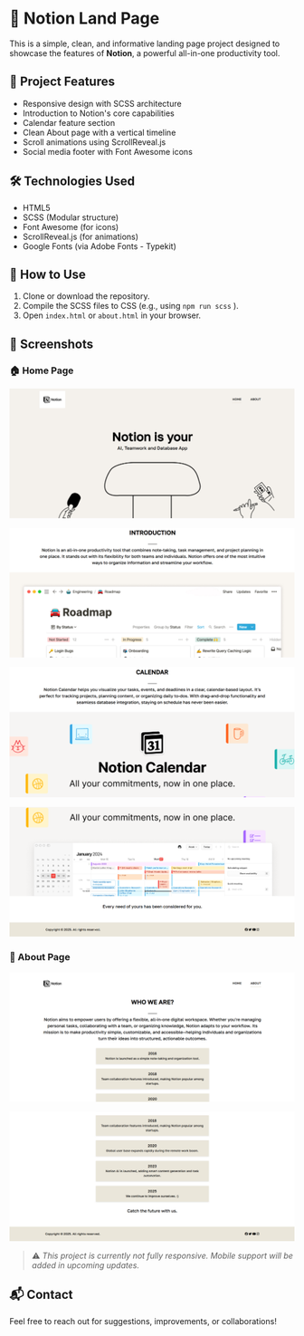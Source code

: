 # 🧠 Notion Land Page

This is a simple, clean, and informative landing page project designed to showcase the features of **Notion**, a powerful all-in-one productivity tool.

## 🚀 Project Features

- Responsive design with SCSS architecture
- Introduction to Notion's core capabilities
- Calendar feature section
- Clean About page with a vertical timeline
- Scroll animations using ScrollReveal.js
- Social media footer with Font Awesome icons

## 🛠️ Technologies Used

- HTML5
- SCSS (Modular structure)
- Font Awesome (for icons)
- ScrollReveal.js (for animations)
- Google Fonts (via Adobe Fonts - Typekit)

## 🧩 How to Use

1. Clone or download the repository.
2. Compile the SCSS files to CSS (e.g., using `npm run scss` ).
3. Open `index.html` or `about.html` in your browser.

## 📸 Screenshots

### 🏠 Home Page

![Home Page Screenshot](public/img/notion_home.png)

![Home Page Screenshot](public/img/notion_intro.png)

![Home Page Screenshot](public/img/notion_calendar.png)

![Home Page Screenshot](public/img/notion_footer.png)

### 📄 About Page

![About Page Screenshot](public/img/notion_about.png)

![About Page Screenshot](public/img/notion_about_footer.png)

> ⚠️ _This project is currently not fully responsive. Mobile support will be added in upcoming updates._

## 📬 Contact

Feel free to reach out for suggestions, improvements, or collaborations!

